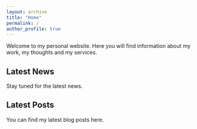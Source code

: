 ```yaml
---
layout: archive
title: "Home"
permalink: /
author_profile: true
---
```


Welcome to my personal website. Here you will find information about my work, my thoughts and my services.

## Latest News

Stay tuned for the latest news.

## Latest Posts

You can find my latest blog posts here. 